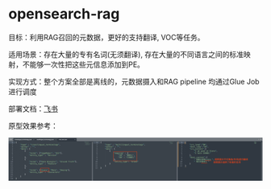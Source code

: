 # opensearch-rag

目标：利用RAG召回的元数据，更好的支持翻译, VOC等任务。

适用场景：存在大量的专有名词(无须翻译), 存在大量的不同语言之间的标准映射，不能够一次性把这些元信息添加到PE。

实现方式：整个方案全部是离线的，元数据摄入和RAG pipeline 均通过Glue Job进行调度

部署文档：[飞书](https://amzn-chn.feishu.cn/docx/LJ93deoBNoeZ4bxvjwGcz2lpn9c?from=from_copylink)

原型效果参考：

![example](./example.png)